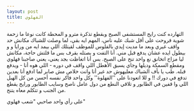 ```yaml
---
layout: post
title: الفهلوي
---
```

التهارده كنت رايح المستشفى الصبح وبقطع تذكرة مترو و المحطة كانت نوعا ما زحمة شوية فروحت على أقل شبك عليه ناس، المهم ايه بقي، لما وصلت للشباك مكانش حد واقف غيري وبعد ما مديت إيدي بالفلوس للموظف لقيتلك اللي بيمد ايه من ورايا و و بيطول ايده عشان يدفع قبل مني. أنا التفت و بصتله بقرف بس ما قلتش حاجة، مكانش ليا مزاج اتخانق نع واحد تنح على الصبح. بس أنا اتغاظت بجد يعني، يعني صاحبنا فهلوي ومقطع السمكة وديلها وجاي يسبق الأهطل اللي واقف في دوره - اللي هوه أنا - ويدفع قبله. طب يا بأف الشباك معليهوش حد غير أنا وانت خلاص مش صابر لما ادفع أنا بعدين تدفع في دورك !! و للا اتعودنا على ''الفهلوة'' وكل واحد فاكر نفسه أحسن من كل الهبل اللي وا قفين في الطابور و تلاقي النطع من دول عامل ناصح وسايب الطابور ورايح يقطع من الجنب و تتكلم معاه يتنح.

على رأي واحد صاحبي "شعب فهلوي"
